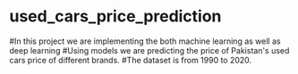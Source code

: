 # used_cars_price_prediction 
#In this project we are implementing the both machine learning as well as deep learning
#Using models we are predicting the price of Pakistan's used cars price of different brands.
#The dataset is from 1990 to 2020.
